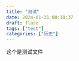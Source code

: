 ```yaml
---
title: "测试"
date: 2024-01-31_00:10:37
draft: flase
tags: ["test"]
categories: ["历史"]
---
```


这个是测试文件